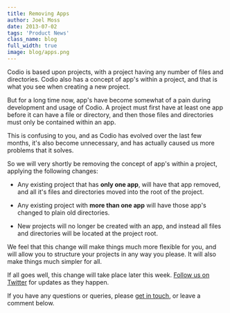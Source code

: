 ```yaml
---
title: Removing Apps
author: Joel Moss
date: 2013-07-02
tags: 'Product News'
class_name: blog
full_width: true
image: blog/apps.png
---
```


Codio is based upon projects, with a project having any number of files and directories. Codio also has a concept of app's within a project, and that is what you see when creating a new project.

But for a long time now, app's have become somewhat of a pain during development and usage of Codio. A project must first have at least one app before it can have a file or directory, and then those files and directories must only be contained within an app.

This is confusing to you, and as Codio has evolved over the last few months, it's also become unnecessary, and has actually caused us more problems that it solves.

So we will very shortly be removing the concept of app's within a project, applying the following changes:

 - Any existing project that has **only one app**, will have that app removed, and all it's files and directories moved into the root of the project.

 - Any existing project with **more than one app** will have those app's changed to plain old directories.

 - New projects will no longer be created with an app, and instead all files and directories will be located at the project root.

We feel that this change will make things much more flexible for you, and will allow you to structure your projects in any way you please. It will also make things much simpler for all.

If all goes well, this change will take place later this week. [Follow us on Twitter](https://twitter.com/codiohq) for updates as they happen.

If you have any questions or queries, please [get in touch](mailto:support@codio.com), or leave a comment below.